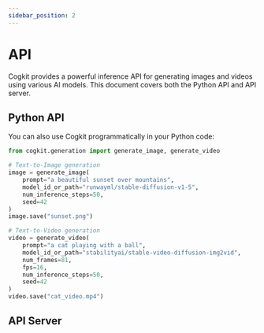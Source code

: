 ```yaml
---
sidebar_position: 2
---
```


# API

Cogkit provides a powerful inference API for generating images and videos using various AI models. This document covers both the Python API and API server.

## Python API

You can also use Cogkit programmatically in your Python code:

```python
from cogkit.generation import generate_image, generate_video

# Text-to-Image generation
image = generate_image(
    prompt="a beautiful sunset over mountains",
    model_id_or_path="runwayml/stable-diffusion-v1-5",
    num_inference_steps=50,
    seed=42
)
image.save("sunset.png")

# Text-to-Video generation
video = generate_video(
    prompt="a cat playing with a ball",
    model_id_or_path="stabilityai/stable-video-diffusion-img2vid",
    num_frames=81,
    fps=16,
    num_inference_steps=50,
    seed=42
)
video.save("cat_video.mp4")
```

## API Server

<!-- FIXME: add docs for the API server -->
